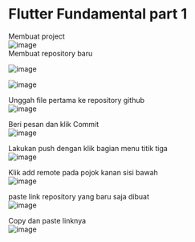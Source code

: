 # Flutter Fundamental part 1

Membuat project<br>
![image](https://github.com/MRizqiRamadhani/flutter-fundamental-part1/assets/170856165/677a98b4-1768-4429-a530-26beca0003bd)
<br>
Membuat repository baru<br>

![image](https://github.com/MRizqiRamadhani/flutter-fundamental-part1/assets/170856165/028e2e8d-3680-45a8-969d-237619d24308)
<br>

![image](https://github.com/MRizqiRamadhani/flutter-fundamental-part1/assets/170856165/398ec3aa-f5be-45c9-aa03-a0217012324d)

Unggah file pertama ke repository github<br>
![image](https://github.com/MRizqiRamadhani/flutter-fundamental-part1/assets/170856165/4b1a339c-3aae-459d-a722-b61aed2cf213)

Beri pesan dan klik Commit<br>
![image](https://github.com/MRizqiRamadhani/flutter-fundamental-part1/assets/170856165/e27a17dc-23d2-4245-9c17-82a896d5b4f8)

Lakukan push dengan klik bagian menu titik tiga<br>
![image](https://github.com/MRizqiRamadhani/flutter-fundamental-part1/assets/170856165/4960bb70-cf11-4685-b363-7cb1674481c6)

Klik add remote pada pojok kanan sisi bawah<br>
![image](https://github.com/MRizqiRamadhani/flutter-fundamental-part1/assets/170856165/dd39b1c9-9f6d-4068-8b96-455b7056e15b)

paste link repository yang baru saja dibuat<br>
![image](https://github.com/MRizqiRamadhani/flutter-fundamental-part1/assets/170856165/53cf9253-a1d1-4f1f-8d59-fba413bb2bd5)

Copy dan paste linknya<br>
![image](https://github.com/MRizqiRamadhani/flutter-fundamental-part1/assets/170856165/c17bd979-db51-4f44-8f72-4e6e922b2ffd)